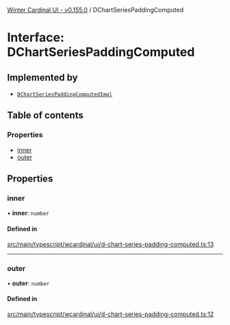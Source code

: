 [Winter Cardinal UI - v0.155.0](../index.md) / DChartSeriesPaddingComputed

# Interface: DChartSeriesPaddingComputed

## Implemented by

- [`DChartSeriesPaddingComputedImpl`](../classes/DChartSeriesPaddingComputedImpl.md)

## Table of contents

### Properties

- [inner](DChartSeriesPaddingComputed.md#inner)
- [outer](DChartSeriesPaddingComputed.md#outer)

## Properties

### inner

• **inner**: `number`

#### Defined in

[src/main/typescript/wcardinal/ui/d-chart-series-padding-computed.ts:13](https://github.com/winter-cardinal/winter-cardinal-ui/blob/v0.155.0/src/main/typescript/wcardinal/ui/d-chart-series-padding-computed.ts#L13)

___

### outer

• **outer**: `number`

#### Defined in

[src/main/typescript/wcardinal/ui/d-chart-series-padding-computed.ts:12](https://github.com/winter-cardinal/winter-cardinal-ui/blob/v0.155.0/src/main/typescript/wcardinal/ui/d-chart-series-padding-computed.ts#L12)
